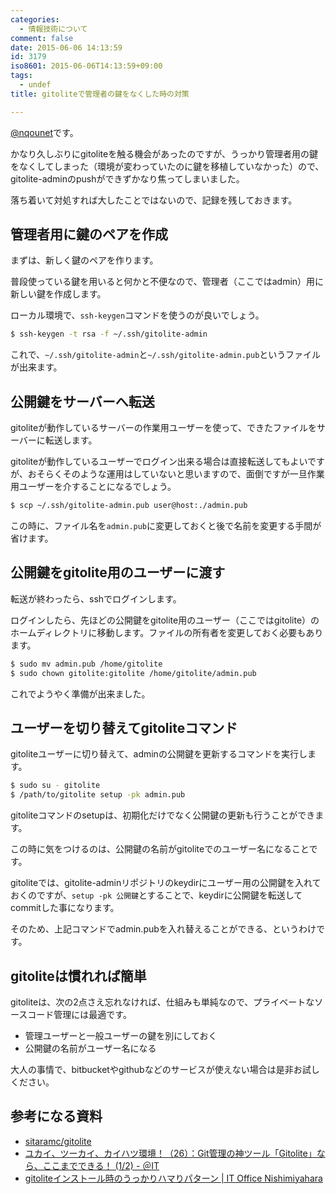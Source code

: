 ```yaml
---
categories:
  - 情報技術について
comment: false
date: 2015-06-06 14:13:59
id: 3179
iso8601: 2015-06-06T14:13:59+09:00
tags:
  - undef
title: gitoliteで管理者の鍵をなくした時の対策

---
```


<p><a href="https://twitter.com/nqounet">@nqounet</a>です。</p>

<p>かなり久しぶりにgitoliteを触る機会があったのですが、うっかり管理者用の鍵をなくしてしまった（環境が変わっていたのに鍵を移植していなかった）ので、gitolite-adminのpushができずかなり焦ってしまいました。</p>

<p>落ち着いて対処すれば大したことではないので、記録を残しておきます。</p>



<h2>管理者用に鍵のペアを作成</h2>

<p>まずは、新しく鍵のペアを作ります。</p>

<p>普段使っている鍵を用いると何かと不便なので、管理者（ここではadmin）用に新しい鍵を作成します。</p>

<p>ローカル環境で、<code>ssh-keygen</code>コマンドを使うのが良いでしょう。</p>

```bash
$ ssh-keygen -t rsa -f ~/.ssh/gitolite-admin
```


<p>これで、<code>~/.ssh/gitolite-admin</code>と<code>~/.ssh/gitolite-admin.pub</code>というファイルが出来ます。</p>

<h2>公開鍵をサーバーへ転送</h2>

<p>gitoliteが動作しているサーバーの作業用ユーザーを使って、できたファイルをサーバーに転送します。</p>

<p>gitoliteが動作しているユーザーでログイン出来る場合は直接転送してもよいですが、おそらくそのような運用はしていないと思いますので、面倒ですが一旦作業用ユーザーを介することになるでしょう。</p>

```bash
$ scp ~/.ssh/gitolite-admin.pub user@host:./admin.pub
```


<p>この時に、ファイル名を<code>admin.pub</code>に変更しておくと後で名前を変更する手間が省けます。</p>

<h2>公開鍵をgitolite用のユーザーに渡す</h2>

<p>転送が終わったら、sshでログインします。</p>

<p>ログインしたら、先ほどの公開鍵をgitolite用のユーザー（ここではgitolite）のホームディレクトリに移動します。ファイルの所有者を変更しておく必要もあります。</p>

```bash
$ sudo mv admin.pub /home/gitolite
$ sudo chown gitolite:gitolite /home/gitolite/admin.pub
```


<p>これでようやく準備が出来ました。</p>

<h2>ユーザーを切り替えてgitoliteコマンド</h2>

<p>gitoliteユーザーに切り替えて、adminの公開鍵を更新するコマンドを実行します。</p>

```bash
$ sudo su - gitolite
$ /path/to/gitolite setup -pk admin.pub
```


<p>gitoliteコマンドのsetupは、初期化だけでなく公開鍵の更新も行うことができます。</p>

<p>この時に気をつけるのは、公開鍵の名前がgitoliteでのユーザー名になることです。</p>

<p>gitoliteでは、gitolite-adminリポジトリのkeydirにユーザー用の公開鍵を入れておくのですが、<code>setup -pk 公開鍵</code>とすることで、keydirに公開鍵を転送してcommitした事になります。</p>

<p>そのため、上記コマンドでadmin.pubを入れ替えることができる、というわけです。</p>

<h2>gitoliteは慣れれば簡単</h2>

<p>gitoliteは、次の2点さえ忘れなければ、仕組みも単純なので、プライベートなソースコード管理には最適です。</p>

<ul>
<li>管理ユーザーと一般ユーザーの鍵を別にしておく</li>
<li>公開鍵の名前がユーザー名になる</li>
</ul>

<p>大人の事情で、bitbucketやgithubなどのサービスが使えない場合は是非お試しください。</p>

<h2>参考になる資料</h2>

<ul>
<li><a href="https://github.com/sitaramc/gitolite">sitaramc/gitolite</a></li>
<li><a href="http://www.atmarkit.co.jp/ait/articles/1110/03/news112.html">ユカイ、ツーカイ、カイハツ環境！（26）：Git管理の神ツール「Gitolite」なら、ここまでできる！ (1/2) - ＠IT</a></li>
<li><a href="http://www.nqou.net/2013/01/28/180400">gitoliteインストール時のうっかりハマりパターン | IT Office Nishimiyahara</a></li>
</ul>
    	